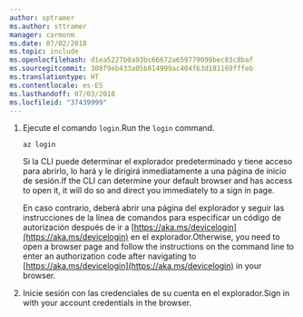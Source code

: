 ```yaml
---
author: sptramer
ms.author: sttramer
manager: carmonm
ms.date: 07/02/2018
ms.topic: include
ms.openlocfilehash: d1ea5227b0a93bc66672a659779099bec83c8baf
ms.sourcegitcommit: 308f9eb433a05b814999ac404f63d181169fffeb
ms.translationtype: HT
ms.contentlocale: es-ES
ms.lasthandoff: 07/03/2018
ms.locfileid: "37439999"
---
```

1. <span data-ttu-id="cd4bf-101">Ejecute el comando `login`.</span><span class="sxs-lookup"><span data-stu-id="cd4bf-101">Run the `login` command.</span></span>

    ```azurecli-interactive
    az login
    ```

    <span data-ttu-id="cd4bf-102">Si la CLI puede determinar el explorador predeterminado y tiene acceso para abrirlo, lo hará y le dirigirá inmediatamente a una página de inicio de sesión.</span><span class="sxs-lookup"><span data-stu-id="cd4bf-102">If the CLI can determine your default browser and has access to open it, it will do so and direct you  immediately to a sign in page.</span></span>

    <span data-ttu-id="cd4bf-103">En caso contrario, deberá abrir una página del explorador y seguir las instrucciones de la línea de comandos para especificar un código de autorización después de ir a [https://aka.ms/devicelogin](https://aka.ms/devicelogin) en el explorador.</span><span class="sxs-lookup"><span data-stu-id="cd4bf-103">Otherwise, you need to open a browser page and follow the instructions on the command line to enter an  authorization code after navigating to [https://aka.ms/devicelogin](https://aka.ms/devicelogin) in your browser.</span></span>

2. <span data-ttu-id="cd4bf-104">Inicie sesión con las credenciales de su cuenta en el explorador.</span><span class="sxs-lookup"><span data-stu-id="cd4bf-104">Sign in with your account credentials in the browser.</span></span>